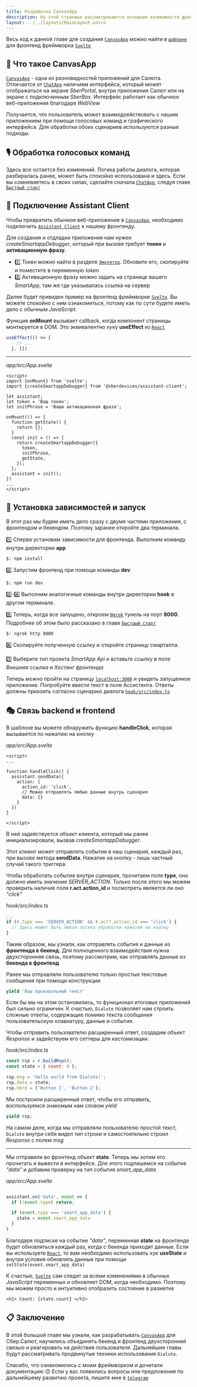 ```yaml
---
title: Разработка CanvasApp
description: На этой странице рассматриваются основные возможности фреймворка для создания CanvasApp
layout: ../../layouts/MainLayout.astro
---
```


Весь код к данной главе для создания [`CanvasApp`](https://developers.sber.ru/docs/ru/va/background/basics/canvasapp) можно найти в [`шаблоне`](https://github.com/Dikower/dialute-starter-svelte) для фронтенд фреймворка [`Svelte`](https://ru.svelte.dev/)

## 📲 Что такое CanvasApp
[`CanvasApp`](https://developers.sber.ru/docs/ru/va/background/basics/canvasapp) - одна из разновидностей приложений для Салюта. Отличается от [`ChatApp`](https://developers.sber.ru/docs/ru/va/background/basics/chatapp) наличием интерфейса, который может отображаться на экране _SberPortal_, внутри приложения Салют или на экране с подключенным _SberBox_. Интерфейс работает как обычное веб-приложения благодаря _WebView_

Получается, что пользователь может взаимодоействовать с нашим приложением при помощи голосовых команд и графического интерфейса. Для обработки обоих сценариев используются разные подходы.


## 🎙 Обработка голосовых команд
Здесь все остается без изменений. Логика работы диалога, которая разбиралась ранее, может быть спокойно использована и здесь. Если вы сомневаетесь в своих силах, сделайте сначала [`ChatApp`](https://developers.sber.ru/docs/ru/va/background/basics/chatapp), следуя главе [`Быстрый старт`](2.startup)

## 🔨 Подключение Assistant Client
Чтобы превратить обычное веб-приложение в [`CanvasApp`](https://developers.sber.ru/docs/ru/va/background/basics/canvasapp), необходимо подключить [`Assistant Client`](https://developers.sber.ru/docs/ru/va/reference/assistant-client/overview) к нашему фронтенду.

Для создания и отдладки приложения нам нужен _createSmartappDebugger_, который при вызове требует __токен__ и __активационную фразу__.

- 1️⃣ Токен можно найти в разделе [`Эмулятор`](https://developers.sber.ru/studio/settings/emulator). Обновите его, скопируйте и поместите в переменную _token_
- 2️⃣ Активационную фразу можно задать на странице вашего _SmartApp_, там же где указывалась ссылка на сервер

Далее будет привиден пример на фронтенд фреймворке [`Svelte`](https://ru.svelte.dev/). Вы можете спокойно с ним ознакомиться, потому как по сути будете иметь дело с обычным _JavaScript_. 

Функция __onMount__ вызывает callback, когда компонент страницы монтируется в DOM. Это эквивалентно хуку __useEffect__ из [`React`](https://ru.react.js.org/)
```js
useEffect(() => {
    // ...
  }, [])
```
---
_app/src/App.svelte_
```svelte 
<script>
import {onMount} from 'svelte';
import {createSmartappDebugger} from '@sberdevices/assistant-client';

let assistant;
let token = 'Ваш токен';
let initPhrase = 'Ваша активационная фраза';

onMount(() => {
  function getState() {
    return {};
  }
  const init = () => {
    return createSmartappDebugger({
      token,
      initPhrase,
      getState,
    });
  };
  assistant = init();
})
...
</script>
```

## 🚀 Установка зависимостей и запуск
В этот раз мы будем иметь дело сразу с двумя частями приложения, с фронтендом и бекендом. Поэтому заранее откройте два терминала.

1️⃣ Сперва установим зависимости для фронтенда. Выполним команду внутри директории __app__
```shell
$: npm install
```
2️⃣ Запустим фронтенд при помощи команды __dev__
```shell
$: npm run dev
```
3️⃣-4️⃣ Выполним аналогичные команды внутри директории __hook__ в другом терминале.

5️⃣ Теперь, когда все запущено, откроем [`Ngrok`](https://ngrok.com/) тунель на порт __8000__. Подробнее об этом было рассказано в главе [`Быстрый старт`](2.startup#-%D0%B4%D0%BB%D1%8F-%D1%87%D0%B5%D0%B3%D0%BE-%D0%BD%D1%83%D0%B6%D0%B5%D0%BD-ngrok)
```shell
$: ngrok http 8000
```
6️⃣ Скопируйте полученную ссылку и откройте страницу смартаппа.

7️⃣ Выберите тип проекта _SmartApp Api_ и вставьте ссылку в поле _Внешняя ссылка_ и _Хостинг фронтенда_

Теперь можно пройти на страницу [`localhost:3000`](http://localhost:3000/) и увидеть запущенное приложение. Попробуйте ввести текст в поле Ассистента. Ответы должны прихоить согласно сценарию диалога [`hook/src/index.ts`](https://github.com/Dikower/dialute-starter-svelte/blob/master/hook/src/index.ts)

## 🎭 Связь backend и frontend
В шаблоне вы можете обнаружить функцию __handleClick__, которая вызывается по нажатию на кнопку

_app/src/App.svelte_
```svelte
<script>
...

function handleClick() {
  assistant.sendData({
    action: {
      action_id: 'click',
      // Можно отправлять любые данные внутрь сценария
      data: {}
    }
  })
}

</script>
```

В ней задействуется объект клиента, который мы ранее инициализировали, вызвав _createSmartappDebugger_. 

Этот клиент может отправлять события в наш сценарий, каждый раз, при вызове метода __sendData__. Нажатие на кнопку - лишь частный случай такого триггера.

Чтобы обработать событие внутри сценария, прочитаем поле __type__, оно должно иметь значение *SERVER_ACTION*. Только после этого мы можем проверить наличие поля **r.act.action_id** и посмотреть является ли оно _"click"_

_hook/src/index.ts_

```js
...
if (r.type === 'SERVER_ACTION' && r.act?.action_id === 'click') {
  // Здесь может быть любая логика обработки нажатия на кнопку
}
```

Таким образом, мы узнали, как отправлять события и данные из __фронтенда в бекенд__.
Для полноценного взаимодействия нужна двyxcтopoнняя связь, поэтому рассмотрим, как отправлять данные из __бекенда в фронтенд__

Ранее мы отправляли пользователю только простые текстовые сообщения при помощи конструкции
```js
yield 'Ваш произвольный текст'
```
Если бы мы на этом остановились, то функционал итоговых приложений был сильно ограничен. К счастью, `Dialute` позволяет нам строить сложные ответы, содержащие помимо текста сообщения пользовательскую клавиатуру, данные и события. 

Чтобы отправить пользователю расширенный ответ, создадим объект _Response_ и задействуем его сеттеры для кастомизации.

_hook/src/index.ts_
```js
const rsp = r.buildRsp();
const state = { count: 0 };

rsp.msg = 'Hello world from Dialute!';
rsp.data = state;
rsp.kbrd = ['Button 1', 'Button 2'];
```
Мы построили расширенный ответ, чтобы его отправить, воспользуемся знакомым нам словом _yield_
```js
yield rsp;
```
На самом деле, когда мы отправляли пользователю простой текст, `Dialute` внутри себя видел тип строки и самостоятельно строил _Response_ с полем _msg_

---

Мы отправили во фронтенд объект __state__. Теперь мы хотим его прочитать и вывести в интерфейсе.
Для этого подпишемся на событие _"data"_ и добавим проверку на тип события *smart_app_data*

_app/src/App.svelte_
```js

assistant.on('data', event => {
  if (!event.type) return;

  if (event.type === 'smart_app_data') {
    state = event.smart_app_data
  }
)

```
Благодаря подписке на событие _"data"_, переменная __state__ на фронтенде будет обновляться каждый раз, когда с бекенда приходят данные.
Если вы используете [`React`](https://ru.react.js.org/), то вам необходимо использовать хук __useState__ и внутри условия обновлять данные при помощи `setState(event.smart_app_data)`

К счастью, [`Svelte`](https://ru.svelte.dev/) сам следит за всеми изменениями в обычных _JavaScript_ переменных и обновляет DOM, когда необходимо. Поэтому мы можем просто и интуитивно отобразить состояние в разметке 

```svelte
<h2> Count: {state.count} </h2>
```
## 📋 Заключение
В этой большой главе мы узнали, как разрабатывать [`CanvasApp`](https://developers.sber.ru/docs/ru/va/background/basics/canvasapp) для Сбер.Салют, научились объединять бекенд и фронтенд двухсторонней связью и реагировать на действия пользователя. Дальнейшие главы будут рассматривать продвинутые техники использования `Dialute`.

Спасибо, что ознакомились с моим фреймворком и дочитали документацию 😊 
Если у вас появились вопросы или предложения по дальнейшему развитию проекта, пишите мне в [`telegram`](https://t.me/dikower)